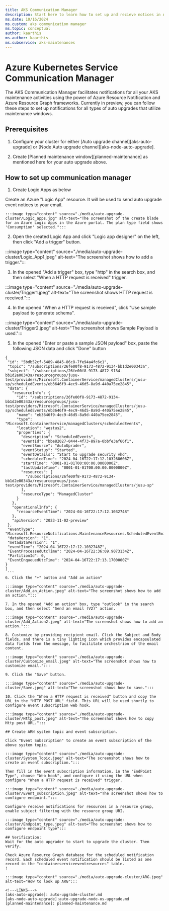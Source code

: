 ```yaml
---
title: AKS Communication Manager
description: Start here to learn how to set up and recieve notices in Azure Resource Notification for AKS Maintenance events. 
ms.date: 10/16/2024
ms.custom: aks communication manager
ms.topic: conceptual
author: kaarthis
ms.author: kaarthis
ms.subservice: aks-maintenances
---
```


# Azure Kubernetes Service Communication Manager

The AKS Communication Manager facilitates notifications for all your AKS maintenance activities using the power of Azure Resource Notification and Azure Resource Graph frameworks. Currently in preview, you can follow these steps to set up notifications for all types of auto upgrades that utilize maintenance windows.

## Prerequisites

1. Configure your cluster for either [Auto upgrade channel][aks-auto-upgrade] or [Node Auto upgrade channel][aks-node-auto-upgrade].

2. Create [Planned maintenance window][planned-maintenance] as mentioned here for your auto upgrade above. 

## How to set up communication manager

1. Create Logic Apps as below

Create an Azure "Logic App" resource. It will be used to send auto upgrade event notices to your email.

    :::image type="content" source="./media/auto-upgrade-cluster/Logic_apps.jpg" alt-text="The screenshot of the create blade for an Azure Logic Apps in the Azure portal. The plan type field shows 'Consumption' selected.":::

2. Open the created Logic App and click "Logic app designer" on the left, then click "Add a trigger" button.

 :::image type="content" source="./media/auto-upgrade-cluster/Logic_App1.jpeg" alt-text="The screenshot shows how to add a trigger.":::

 3. In the opened "Add a trigger" box, type "http" in the search box, and then select "When a HTTP request is received" trigger.

  :::image type="content" source="./media/auto-upgrade-cluster/Trigger1.jpeg" alt-text="The screenshot shows HTTP request is received.":::

  4. In the opened "When a HTTP request is received", click "Use sample payload to generate schema".

  :::image type="content" source="./media/auto-upgrade-cluster/Trigger2.jpeg" alt-text="The screenshot shows Sample Payload is used.":::

  5. In the opened "Enter or paste a sample JSON payload" box, paste the following JSON data and click "Done" button

   ```[
  {
    "id": "5bdb52cf-5489-4845-86c8-7fe94a4fc6c1",
    "topic": "/subscriptions/26fe00f8-9173-4872-9134-bb1d2e00343a",
    "subject": "/subscriptions/26fe00f8-9173-4872-9134-bb1d2e00343a/resourcegroups/jusu-test/providers/Microsoft.ContainerService/managedClusters/jusu-sp/scheduledEvents/eb3646f9-4ec9-46d5-8a9d-440a75ee2845",
    "data": {
      "resourceInfo": {
        "id": "/subscriptions/26fe00f8-9173-4872-9134-bb1d2e00343a/resourcegroups/jusu-test/providers/Microsoft.ContainerService/managedClusters/jusu-sp/scheduledEvents/eb3646f9-4ec9-46d5-8a9d-440a75ee2845",
        "name": "eb3646f9-4ec9-46d5-8a9d-440a75ee2845",
        "type": "Microsoft.ContainerService/managedClusters/scheduledEvents",
        "location": "westus2",
        "properties": {
          "description": "ScheduledEvents",
          "eventId": "bbe82027-0444-4f73-897a-0bbfe3af66f1",
          "eventSource": "AutoUprader",
          "eventStatus": "Started",
          "eventDetails": "Start to upgrade security vhd",
          "scheduledTime": "2024-04-16T22:17:12.103268606Z",
          "startTime": "0001-01-01T00:00:00.0000000Z",
          "lastUpdateTime": "0001-01-01T00:00:00.0000000Z",
          "resources": [
            "/subscriptions/26fe00f8-9173-4872-9134-bb1d2e00343a/resourcegroups/jusu-test/providers/Microsoft.ContainerService/managedClusters/jusu-sp"
          ],
          "resourceType": "ManagedCluster"
        }
      },
      "operationalInfo": {
        "resourceEventTime": "2024-04-16T22:17:12.1032748"
      },
      "apiVersion": "2023-11-02-preview"
    },
    "eventType": "Microsoft.ResourceNotifications.MaintenanceResources.ScheduledEventEmitted",
    "dataVersion": "1",
    "metadataVersion": "1",
    "eventTime": "2024-04-16T22:17:12.1032748Z",
    "EventProcessedUtcTime": "2024-04-16T22:36:09.9073134Z",
    "PartitionId": 0,
    "EventEnqueuedUtcTime": "2024-04-16T22:17:13.1700000Z"
  }
]
    ```
6. Click the "+" button and "Add an action"

   :::image type="content" source="./media/auto-upgrade-cluster/Add_an_Action.jpeg" alt-text="The screenshot shows how to add an action.":::

7. In the opened "Add an action" box, type "outlook" in the search box, and then select "Send an email (V2)" action.

 :::image type="content" source="./media/auto-upgrade-cluster/Add_Action2.jpeg" alt-text="The screenshot shows how to add an action.":::

8. Customize by providing recipient email. Click the Subject and Body fields, and there is a tiny lighting icon which provides encapsulated data fields from the message, to facilitate orchestrion of the email content.

 :::image type="content" source="./media/auto-upgrade-cluster/Customize_email.jpeg" alt-text="The screenshot shows how to customize email.":::

 9. Click the "Save" button.

 :::image type="content" source="./media/auto-upgrade-cluster/Save.jpeg" alt-text="The screenshot shows how to save.":::

 10. Click the "When a HTTP request is received" button and copy the URL in the "HTTP POST URL" field. This URL will be used shortly to configure event subscription web hook.

 :::image type="content" source="./media/auto-upgrade-cluster/Http_post.jpeg" alt-text="The screenshot shows how to copy Http post URL.":::

## Create ARN system topic and event subscription.

Click "Event Subscription" to create an event subscription of the above system topic.

:::image type="content" source="./media/auto-upgrade-cluster/System_Topic.jpeg" alt-text="The screenshot shows how to create an event subscription.":::

Then fill in the event subscription information, in the "EndPoint Type", choose "Web hook", and configure it using the URL when configure "When a HTTP request is received" trigger.

:::image type="content" source="./media/auto-upgrade-cluster/Event_subscription.jpeg" alt-text="The screenshot shows how to configure endpoint.":::

Configure receive notifications for resources in a resource group, enable subject filtering with the resource group URI.

:::image type="content" source="./media/auto-upgrade-cluster/Endpoint_type.jpeg" alt-text="The screenshot shows how to configure endpoint type":::

## Verification:
Wait for the auto upgrader to start to upgrade the cluster. Then verify.

Check Azure Resource Graph database for the scheduled notification record. Each scheduled event notification should be listed as one record in the "containerserviceeventresources" table.
!

:::image type="content" source="./media/auto-upgrade-cluster/ARG.jpeg" alt-text="How to look up ARG":::

<!---LINKS--->
[aks-auto-upgrade]: auto-upgrade-cluster.md
[aks-node-auto-upgrade]:auto-upgrade-node-os-upgrade.md
[planned-maintenance]: planned-maintenance.md
